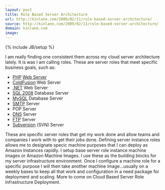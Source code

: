 ```yaml
---
layout: post
title: Role Based Server Architecture
url: http://kinlane.com/2009/02/11/role-based-server-architecture/
source: http://kinlane.com/2009/02/11/role-based-server-architecture/
domain: kinlane.com
image: 
---
```

{% include JB/setup %}<p><!DOCTYPE html PUBLIC "-//W3C//DTD XHTML 1.0 Transitional//EN"
    "http://www.w3.org/TR/xhtml1/DTD/xhtml1-transitional.dtd">
<html xmlns="http://www.w3.org/1999/xhtml">
  <head>
    <title></title>
  </head>
  <body>
    I am really finding one consistent them across my cloud server architecture lately. It is was I am calling roles. These are server roles that meet specific business goals, such as:
    <ul class="mainlist">
      <li>
        <a class="zem_slink" title="PHP" rel="homepage" href="http://php.net/">PHP</a> <a class="zem_slink" title="Web server" rel="wikipedia" href="http://en.wikipedia.org/wiki/Web_server">Web
        Server</a>
      </li>
      <li>
        <a class="zem_slink" title="ColdFusion" rel="homepage" href="http://www.adobe.com/products/coldfusion">ColdFusion</a> Web Server
      </li>
      <li>
        <a class="zem_slink" title=".NET Framework" rel="homepage" href="http://www.microsoft.com/net/">.NET</a> Web Server
      </li>
      <li>
        <a class="zem_slink" title="Microsoft SQL Server" rel="homepage" href="http://www.microsoft.com/sqlserver/2008/en/us/">SQL 2008</a> Database Server
      </li>
      <li>
        <a class="zem_slink" title="MySQL" rel="homepage" href="http://www.mysql.com">MySQL</a> Database Server
      </li>
      <li>
        <a class="zem_slink" title="Simple Mail Transfer Protocol" rel="wikipedia" href="http://en.wikipedia.org/wiki/Simple_Mail_Transfer_Protocol">SMTP</a> Server
      </li>
      <li>POP Server
      </li>
      <li>
        <a class="zem_slink" title="Domain Name System" rel="wikipedia" href="http://en.wikipedia.org/wiki/Domain_Name_System">DNS</a> Server
      </li>
      <li>
        <a class="zem_slink" title="File Transfer Protocol" rel="wikipedia" href="http://en.wikipedia.org/wiki/File_Transfer_Protocol">FTP</a> Server
      </li>
      <li>
        <a class="zem_slink" title="Subversion (software)" rel="homepage" href="http://subversion.tigris.org/">Subversion</a> (SVN) Server
      </li>
    </ul>These are specific server roles that get my work done and allow teams and companies I work with to get their jobs done. Defining server instance roles allows me to designate specic machine
    purposes that I can deploy as Amazon Instances rapidly. I setup base server role instance machine images or Amazon Machine Images. I use these as the building blocks for my server infrastructure
    environment. Once I configure a machine role for a specific purpose I will then take another machine image...usually on a weekly bases to keep all that work and configuration in a need package
    for deployment and scaling. More to come on Cloud Based Server Role Infrastructure Deployment.
  </body>
</html></p>
